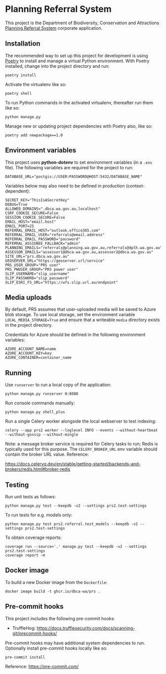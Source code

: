 # Planning Referral System

This project is the Department of Biodiversity, Conservation and Attractions
[Planning Referral System](https://prs.dbca.wa.gov.au/) corporate application.

## Installation

The recommended way to set up this project for development is using
[Poetry](https://python-poetry.org/docs/) to install and manage a virtual Python
environment. With Poetry installed, change into the project directory and run:

    poetry install

Activate the virtualenv like so:

    poetry shell

To run Python commands in the activated virtualenv, thereafter run them like so:

    python manage.py

Manage new or updating project dependencies with Poetry also, like so:

    poetry add newpackage==1.0

## Environment variables

This project uses **python-dotenv** to set environment variables (in a `.env` file).
The following variables are required for the project to run:

    DATABASE_URL="postgis://USER:PASSWORD@HOST:5432/DATABASE_NAME"

Variables below may also need to be defined in production (context-dependent):

    SECRET_KEY="ThisIsASecretKey"
    DEBUG=True
    ALLOWED_DOMAINS=".dbca.wa.gov.au,localhost"
    CSRF_COOKIE_SECURE=False
    SESSION_COOKIE_SECURE=False
    EMAIL_HOST="email.host"
    EMAIL_PORT=25
    REFERRAL_EMAIL_HOST="outlook.office365.com"
    REFERRAL_EMAIL_USER="referrals@email.address"
    REFERRAL_EMAIL_PASSWORD="password"
    REFERRAL_ASSIGNEE_FALLBACK="admin"
    PLANNING_EMAILS="referrals@planning.wa.gov.au,referrals@dplh.wa.gov.au"
    ASSESSOR_EMAILS="assessor1@dbca.wa.gov.au,assessor2@dbca.wa.gov.au"
    SITE_URL="prs.dbca.wa.gov.au"
    GEOSERVER_URL="https://geoserver.url/service"
    PRS_USER_GROUP="PRS user"
    PRS_PWUSER_GROUP="PRS power user"
    SLIP_USERNAME="slip_username"
    SLIP_PASSWORD="slip_password"
    SLIP_ESRI_FS_URL="https://wfs.slip.url.au/endpoint"

## Media uploads

By default, PRS assumes that user-uploaded media will be saved to Azure blob
storage. To use local storage, set the environment variable `LOCAL_MEDIA_STORAGE=True`
and ensure that a writeable `media` directory exists in the project directory.

Credentials for Azure should be defined in the following environment variables:

    AZURE_ACCOUNT_NAME=name
    AZURE_ACCOUNT_KEY=key
    AZURE_CONTAINER=container_name

## Running

Use `runserver` to run a local copy of the application:

    python manage.py runserver 0:8080

Run console commands manually:

    python manage.py shell_plus

Run a single Celery worker alongside the local webserver to test indexing:

    celery --app prs2 worker --loglevel INFO --events --without-heartbeat --without-gossip --without-mingle

Note: a message broker service is required for Celery tasks to run; Redis
is typically used for this purpose. The `CELERY_BROKER_URL` env variable
should contain the broker URL value. Reference:

<https://docs.celeryq.dev/en/stable/getting-started/backends-and-brokers/redis.html#broker-redis>

## Testing

Run unit tests as follows:

    python manage.py test --keepdb -v2 --settings prs2.test-settings

To run tests for e.g. models only:

    python manage.py test prs2.referral.test_models --keepdb -v2 --settings prs2.test-settings

To obtain coverage reports:

    coverage run --source='.' manage.py test --keepdb -v2 --settings prs2.test-settings
    coverage report -m

## Docker image

To build a new Docker image from the `Dockerfile`:

    docker image build -t ghcr.io/dbca-wa/prs .

## Pre-commit hooks

This project includes the following pre-commit hooks:

- TruffleHog: <https://docs.trufflesecurity.com/docs/scanning-git/precommit-hooks/>

Pre-commit hooks may have additional system dependencies to run. Optionally
install pre-commit hooks locally like so:

    pre-commit install

Reference: <https://pre-commit.com/>
